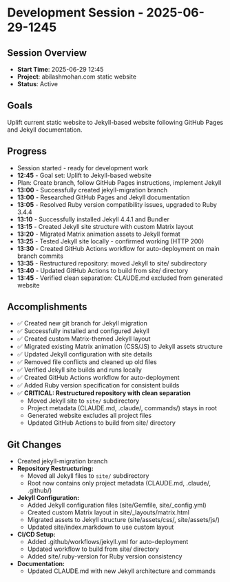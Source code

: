 # Development Session - 2025-06-29-1245

## Session Overview
- **Start Time**: 2025-06-29 12:45
- **Project**: abilashmohan.com static website
- **Status**: Active

## Goals
Uplift current static website to Jekyll-based website following GitHub Pages and Jekyll documentation.

## Progress
- Session started - ready for development work
- **12:45** - Goal set: Uplift to Jekyll-based website
- Plan: Create branch, follow GitHub Pages instructions, implement Jekyll
- **13:00** - Successfully created jekyll-migration branch
- **13:00** - Researched GitHub Pages and Jekyll documentation
- **13:05** - Resolved Ruby version compatibility issues, upgraded to Ruby 3.4.4
- **13:10** - Successfully installed Jekyll 4.4.1 and Bundler
- **13:15** - Created Jekyll site structure with custom Matrix layout
- **13:20** - Migrated Matrix animation assets to Jekyll format
- **13:25** - Tested Jekyll site locally - confirmed working (HTTP 200)
- **13:30** - Created GitHub Actions workflow for auto-deployment on main branch commits
- **13:35** - Restructured repository: moved Jekyll to site/ subdirectory
- **13:40** - Updated GitHub Actions to build from site/ directory
- **13:45** - Verified clean separation: CLAUDE.md excluded from generated website

## Accomplishments
- ✅ Created new git branch for Jekyll migration
- ✅ Successfully installed and configured Jekyll
- ✅ Created custom Matrix-themed Jekyll layout
- ✅ Migrated existing Matrix animation (CSS/JS) to Jekyll assets structure
- ✅ Updated Jekyll configuration with site details
- ✅ Removed file conflicts and cleaned up old files
- ✅ Verified Jekyll site builds and runs locally
- ✅ Created GitHub Actions workflow for auto-deployment
- ✅ Added Ruby version specification for consistent builds
- ✅ **CRITICAL: Restructured repository with clean separation**
  - Moved Jekyll site to `site/` subdirectory
  - Project metadata (CLAUDE.md, .claude/, commands/) stays in root
  - Generated website excludes all project files
  - Updated GitHub Actions to build from site/ directory

## Git Changes
- Created jekyll-migration branch
- **Repository Restructuring:**
  - Moved all Jekyll files to `site/` subdirectory
  - Root now contains only project metadata (CLAUDE.md, .claude/, .github/)
- **Jekyll Configuration:**
  - Added Jekyll configuration files (site/Gemfile, site/_config.yml)
  - Created custom Matrix layout in site/_layouts/matrix.html
  - Migrated assets to Jekyll structure (site/assets/css/, site/assets/js/)
  - Updated site/index.markdown to use custom layout
- **CI/CD Setup:**
  - Added .github/workflows/jekyll.yml for auto-deployment
  - Updated workflow to build from site/ directory
  - Added site/.ruby-version for Ruby version consistency
- **Documentation:**
  - Updated CLAUDE.md with new Jekyll architecture and commands